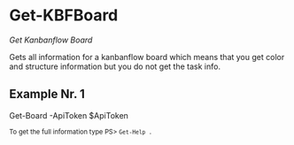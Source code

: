 # Get-KBFBoard

*Get Kanbanflow Board*

Gets all information for a kanbanflow board which means
that you get color and structure information but you do
not get the task info.

## Example Nr. 1
Get-Board -ApiToken $ApiToken


<small>To get the full information type PS> `Get-Help .`</small>

